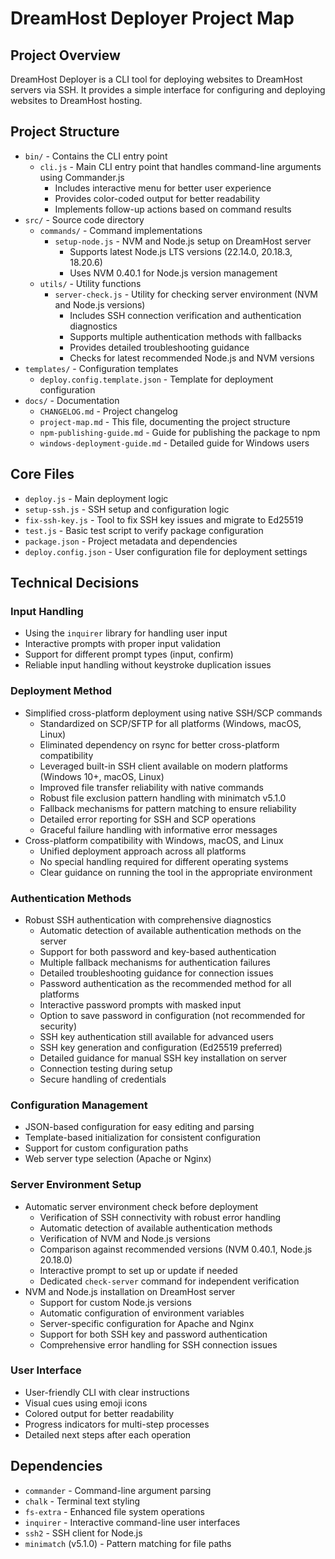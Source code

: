 # DreamHost Deployer Project Map

## Project Overview
DreamHost Deployer is a CLI tool for deploying websites to DreamHost servers via SSH. It provides a simple interface for configuring and deploying websites to DreamHost hosting.

## Project Structure
- `bin/` - Contains the CLI entry point
  - `cli.js` - Main CLI entry point that handles command-line arguments using Commander.js
    - Includes interactive menu for better user experience
    - Provides color-coded output for better readability
    - Implements follow-up actions based on command results
- `src/` - Source code directory
  - `commands/` - Command implementations
    - `setup-node.js` - NVM and Node.js setup on DreamHost server
      - Supports latest Node.js LTS versions (22.14.0, 20.18.3, 18.20.6)
      - Uses NVM 0.40.1 for Node.js version management
  - `utils/` - Utility functions
    - `server-check.js` - Utility for checking server environment (NVM and Node.js versions)
      - Includes SSH connection verification and authentication diagnostics
      - Supports multiple authentication methods with fallbacks
      - Provides detailed troubleshooting guidance
      - Checks for latest recommended Node.js and NVM versions
- `templates/` - Configuration templates
  - `deploy.config.template.json` - Template for deployment configuration
- `docs/` - Documentation
  - `CHANGELOG.md` - Project changelog
  - `project-map.md` - This file, documenting the project structure
  - `npm-publishing-guide.md` - Guide for publishing the package to npm
  - `windows-deployment-guide.md` - Detailed guide for Windows users

## Core Files
- `deploy.js` - Main deployment logic
- `setup-ssh.js` - SSH setup and configuration logic
- `fix-ssh-key.js` - Tool to fix SSH key issues and migrate to Ed25519
- `test.js` - Basic test script to verify package configuration
- `package.json` - Project metadata and dependencies
- `deploy.config.json` - User configuration file for deployment settings

## Technical Decisions

### Input Handling
- Using the `inquirer` library for handling user input
- Interactive prompts with proper input validation
- Support for different prompt types (input, confirm)
- Reliable input handling without keystroke duplication issues

### Deployment Method
- Simplified cross-platform deployment using native SSH/SCP commands
  - Standardized on SCP/SFTP for all platforms (Windows, macOS, Linux)
  - Eliminated dependency on rsync for better cross-platform compatibility
  - Leveraged built-in SSH client available on modern platforms (Windows 10+, macOS, Linux)
  - Improved file transfer reliability with native commands
  - Robust file exclusion pattern handling with minimatch v5.1.0
  - Fallback mechanisms for pattern matching to ensure reliability
  - Detailed error reporting for SSH and SCP operations
  - Graceful failure handling with informative error messages
- Cross-platform compatibility with Windows, macOS, and Linux
  - Unified deployment approach across all platforms
  - No special handling required for different operating systems
  - Clear guidance on running the tool in the appropriate environment

### Authentication Methods
- Robust SSH authentication with comprehensive diagnostics
  - Automatic detection of available authentication methods on the server
  - Support for both password and key-based authentication
  - Multiple fallback mechanisms for authentication failures
  - Detailed troubleshooting guidance for connection issues
  - Password authentication as the recommended method for all platforms
  - Interactive password prompts with masked input
  - Option to save password in configuration (not recommended for security)
  - SSH key authentication still available for advanced users
  - SSH key generation and configuration (Ed25519 preferred)
  - Detailed guidance for manual SSH key installation on server
  - Connection testing during setup
  - Secure handling of credentials

### Configuration Management
- JSON-based configuration for easy editing and parsing
- Template-based initialization for consistent configuration
- Support for custom configuration paths
- Web server type selection (Apache or Nginx)

### Server Environment Setup
- Automatic server environment check before deployment
  - Verification of SSH connectivity with robust error handling
  - Automatic detection of available authentication methods
  - Verification of NVM and Node.js versions
  - Comparison against recommended versions (NVM 0.40.1, Node.js 20.18.0)
  - Interactive prompt to set up or update if needed
  - Dedicated `check-server` command for independent verification
- NVM and Node.js installation on DreamHost server
  - Support for custom Node.js versions
  - Automatic configuration of environment variables
  - Server-specific configuration for Apache and Nginx
  - Support for both SSH key and password authentication
  - Comprehensive error handling for SSH connection issues

### User Interface
- User-friendly CLI with clear instructions
- Visual cues using emoji icons
- Colored output for better readability
- Progress indicators for multi-step processes
- Detailed next steps after each operation

## Dependencies
- `commander` - Command-line argument parsing
- `chalk` - Terminal text styling
- `fs-extra` - Enhanced file system operations
- `inquirer` - Interactive command-line user interfaces
- `ssh2` - SSH client for Node.js
- `minimatch` (v5.1.0) - Pattern matching for file paths 
